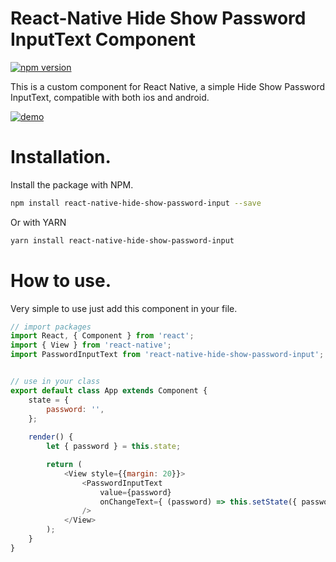 # React-Native Hide Show Password InputText Component

[![npm version](https://badge.fury.io/js/react-native-hide-show-password-input.svg)](https://badge.fury.io/js/react-native-hide-show-password-input)

This is a custom component for React Native, a simple Hide Show Password InputText, compatible with both ios and android.

[![demo](https://i.imgur.com/kZ7ViHt.png)](https://i.imgur.com/kZ7ViHt.png)

# Installation.
Install the package with NPM.

```sh
npm install react-native-hide-show-password-input --save
```

Or with YARN

```sh
yarn install react-native-hide-show-password-input
```

# How to use.

Very simple to use just add this component in your file.
```js
// import packages
import React, { Component } from 'react';
import { View } from 'react-native';
import PasswordInputText from 'react-native-hide-show-password-input';


// use in your class
export default class App extends Component {
    state = {
        password: '',
    };
    
    render() {
        let { password } = this.state;

        return (
            <View style={{margin: 20}}>
                <PasswordInputText
                    value={password}
                    onChangeText={ (password) => this.setState({ password }) }
                />
            </View>
        );
    }
}
```
